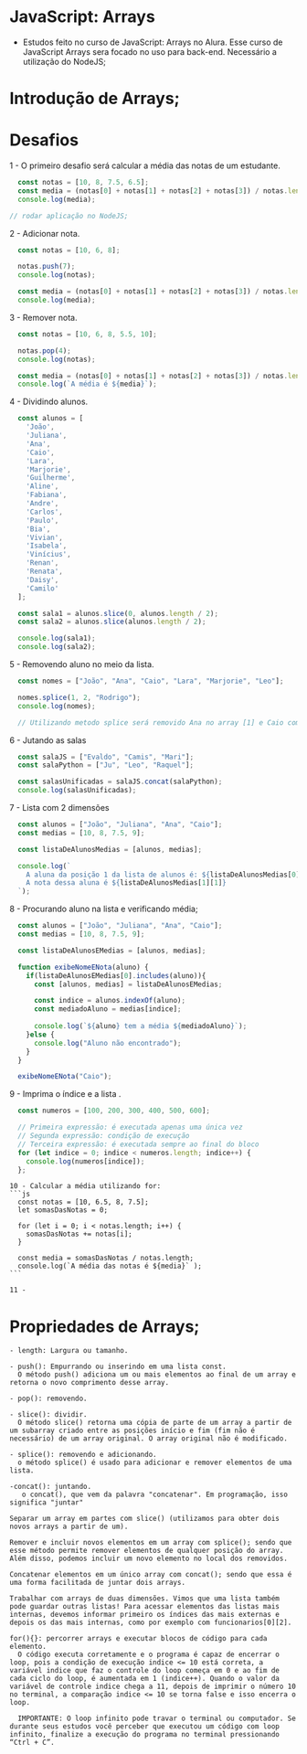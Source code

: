 # JavaScript: Arrays

  - Estudos feito no curso de JavaScript: Arrays no Alura.
    Esse curso de JavaScript Arrays sera focado no uso para back-end.
    Necessário a utilização do NodeJS;

  # Introdução de Arrays;


  # Desafios
  1 - O primeiro desafio será calcular a média das notas de um estudante.

  ```js
    const notas = [10, 8, 7.5, 6.5];
    const media = (notas[0] + notas[1] + notas[2] + notas[3]) / notas.length;
    console.log(media);

  // rodar aplicação no NodeJS;
  ```
  
  2 -  Adicionar nota.
  ```js
    const notas = [10, 6, 8];

    notas.push(7);
    console.log(notas);

    const media = (notas[0] + notas[1] + notas[2] + notas[3]) / notas.length;
    console.log(media);
  ```

  3 - Remover nota.
  ```js
    const notas = [10, 6, 8, 5.5, 10];

    notas.pop(4);
    console.log(notas);

    const media = (notas[0] + notas[1] + notas[2] + notas[3]) / notas.length;
    console.log(`A média é ${media}`);
  ```

  4 - Dividindo alunos.
  ```js
    const alunos = [
      'João',
      'Juliana',
      'Ana',
      'Caio',
      'Lara',
      'Marjorie',
      'Guilherme',
      'Aline',
      'Fabiana',
      'Andre',
      'Carlos',
      'Paulo',
      'Bia',
      'Vivian',
      'Isabela',
      'Vinícius',
      'Renan',
      'Renata',
      'Daisy',
      'Camilo'
    ];

    const sala1 = alunos.slice(0, alunos.length / 2);
    const sala2 = alunos.slice(alunos.length / 2);

    console.log(sala1);
    console.log(sala2);
  ```

  5 - Removendo aluno no meio da lista.
  ```js
    const nomes = ["João", "Ana", "Caio", "Lara", "Marjorie", "Leo"];

    nomes.splice(1, 2, "Rodrigo");
    console.log(nomes);

    // Utilizando metodo splice será removido Ana no array [1] e Caio como segundo parametro e irá adicionar Rodrigo no lugar;
  ```

  6 - Jutando as salas
  ```js
    const salaJS = ["Evaldo", "Camis", "Mari"];
    const salaPython = ["Ju", "Leo", "Raquel"];

    const salasUnificadas = salaJS.concat(salaPython);
    console.log(salasUnificadas);
  ```

  7 - Lista com 2 dimensões
  ```js
    const alunos = ["João", "Juliana", "Ana", "Caio"];
    const medias = [10, 8, 7.5, 9];

    const listaDeAlunosMedias = [alunos, medias];

    console.log(`
      A aluna da posição 1 da lista de alunos é: ${listaDeAlunosMedias[0][1]}.
      A nota dessa aluna é ${listaDeAlunosMedias[1][1]}
    `);
  ```

  8 - Procurando aluno na lista e verificando média;
  ```js
    const alunos = ["João", "Juliana", "Ana", "Caio"];
    const medias = [10, 8, 7.5, 9];

    const listaDeAlunosEMedias = [alunos, medias];

    function exibeNomeENota(aluno) {
      if(listaDeAlunosEMedias[0].includes(aluno)){
        const [alunos, medias] = listaDeAlunosEMedias;

        const indice = alunos.indexOf(aluno);
        const mediadoAluno = medias[indice];
        
        console.log(`${aluno} tem a média ${mediadoAluno}`);
      }else {
        console.log("Aluno não encontrado");
      }
    }

    exibeNomeENota("Caio");
  ```

  9 - Imprima o índice e a lista .
  ```js
    const numeros = [100, 200, 300, 400, 500, 600];

    // Primeira expressão: é executada apenas uma única vez
    // Segunda expressão: condição de execução
    // Terceira expressão: é executada sempre ao final do bloco
    for (let indice = 0; indice < numeros.length; indice++) {
      console.log(numeros[indice]);
    };
  ```

    10 - Calcular a média utilizando for:
    ```js
      const notas = [10, 6.5, 8, 7.5];
      let somasDasNotas = 0;

      for (let i = 0; i < notas.length; i++) {
        somasDasNotas += notas[i];
      }

      const media = somasDasNotas / notas.length;
      console.log(`A média das notas é ${media}` );
    ```

    11 - 

  # Propriedades de Arrays;   
    - length: Largura ou tamanho.

    - push(): Empurrando ou inserindo em uma lista const.
      O método push() adiciona um ou mais elementos ao final de um array e retorna o novo comprimento desse array.

    - pop(): removendo.

    - slice(): dividir.
      O método slice() retorna uma cópia de parte de um array a partir de um subarray criado entre as posições início e fim (fim não é necessário) de um array original. O array original não é modificado.

    - splice(): removendo e adicionando.
      o método splice() é usado para adicionar e remover elementos de uma lista.

    -concat(): juntando.
       o concat(), que vem da palavra "concatenar". Em programação, isso significa "juntar"

    Separar um array em partes com slice() (utilizamos para obter dois novos arrays a partir de um).

    Remover e incluir novos elementos em um array com splice(); sendo que esse método permite remover elementos de qualquer posição do array. Além disso, podemos incluir um novo elemento no local dos removidos.

    Concatenar elementos em um único array com concat(); sendo que essa é uma forma facilitada de juntar dois arrays.

    Trabalhar com arrays de duas dimensões. Vimos que uma lista também pode guardar outras listas! Para acessar elementos das listas mais internas, devemos informar primeiro os índices das mais externas e depois os das mais internas, como por exemplo com funcionarios[0][2].

    for(){}: percorrer arrays e executar blocos de código para cada elemento.
      O código executa corretamente e o programa é capaz de encerrar o loop, pois a condição de execução indice <= 10 está correta, a variável indice que faz o controle do loop começa em 0 e ao fim de cada ciclo do loop, é aumentada em 1 (indice++). Quando o valor da variável de controle indice chega a 11, depois de imprimir o número 10 no terminal, a comparação indice <= 10 se torna false e isso encerra o loop.

      IMPORTANTE: O loop infinito pode travar o terminal ou computador. Se durante seus estudos você perceber que executou um código com loop infinito, finalize a execução do programa no terminal pressionando “Ctrl + C”.




